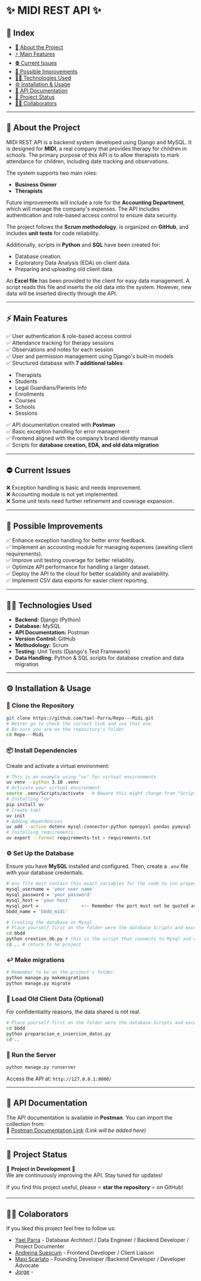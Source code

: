 # ✨ MIDI REST API ✨

## 📌 Index
- [📝 About the Project](#-about-the-project)
- [⚡ Main Features](#-main-features)
- [⛔ Current Issues](#-current-issues)
- [🔧 Possible Improvements](#-possible-improvements)
- [👨‍💻 Technologies Used](#-technologies-used)
- [⚙ Installation & Usage](#-installation--usage)
- [💖 API Documentation](#-api-documentation)
- [🌟 Project Status](#-project-status)
- [🧑‍💻 Collaborators](#-collaborators)

---

## 📝 About the Project
MIDI REST API is a backend system developed using Django and MySQL. It is designed for **MIDI**, a real company that provides therapy for children in schools. The primary purpose of this API is to allow therapists to mark attendance for children, including date tracking and observations.

The system supports two main roles:
- **Business Owner**
- **Therapists**

Future improvements will include a role for the **Accounting Department**, which will manage the company's expenses. The API includes authentication and role-based access control to ensure data security.

The project follows the **Scrum methodology**, is organized on **GitHub**, and includes **unit tests** for code reliability.

Additionally, scripts in **Python** and **SQL** have been created for:
- Database creation.
- Exploratory Data Analysis (EDA) on client data.
- Preparing and uploading old client data.

An **Excel file** has been provided to the client for easy data management. A script reads this file and inserts the old data into the system. However, new data will be inserted directly through the API.

---

## ⚡ Main Features
✅ User authentication & role-based access control  
✅ Attendance tracking for therapy sessions  
✅ Observations and notes for each session  
✅ User and permission management using Django's built-in models  
✅ Structured database with **7 additional tables**:
   - Therapists
   - Students
   - Legal Guardians/Parents Info
   - Enrollments
   - Courses
   - Schools
   - Sessions

✅ API documentation created with **Postman**  
✅ Basic exception handling for error management  
✅ Frontend aligned with the company’s brand identity manual  
✅ Scripts for **database creation, EDA, and old data migration**  

---

## ⛔ Current Issues
❌ Exception handling is basic and needs improvement.  
❌ Accounting module is not yet implemented.  
❌ Some unit tests need further refinement and coverage expansion.  

---

## 🔧 Possible Improvements
✅ Enhance exception handling for better error feedback.  
✅ Implement an accounting module for managing expenses (awaiting client requirements).  
✅ Improve unit testing coverage for better reliability.  
✅ Optimize API performance for handling a larger dataset.  
✅ Deploy the API to the cloud for better scalability and availability.  
✅ Implement CSV data exports for easier client reporting.  

---

## 👨‍💻 Technologies Used
- **Backend:** Django (Python)
- **Database:** MySQL
- **API Documentation:** Postman
- **Version Control:** GitHub
- **Methodology:** Scrum
- **Testing:** Unit Tests (Django's Test Framework)
- **Data Handling:** Python & SQL scripts for database creation and data migration

---

## ⚙ Installation & Usage

### 🔽 Clone the Repository
```sh
git clone https://github.com/Yael-Parra/Repo---Midi.git
# Better go to check the correct link and use that one
# Be sure you are on the repository's folder
cd Repo---Midi
```

### 📦 Install Dependencies
Create and activate a virtual environment:
```sh
# This is an example using "uv" for virtual environments
uv venv --python 3.10 .venv
# Activate your virtual environment
source .venv/Scripts/activate   # Beware this might change from "Scripts" or "bin" depending if you are running windows or linux
# Installing "uv"
pip install uv
# Create toml
uv init
# Adding dependencies
uv add --active dotenv mysql-connector-python openpyxl pandas pymysql
# Installing requirements
uv export --format requirements-txt > requirements.txt
```

### ⚙ Set Up the Database
Ensure you have **MySQL** installed and configured. Then, create a `.env` file with your database credentials.
```sh
#.env file must contain this exact variables for the code to run properly.
mysql_username = 'your user name'
mysql_password = 'your password'
mysql_host = 'your host'
mysql_port =                <-- Remember the port must not be quoted as it is the rest.
bbdd_name = 'bbdd_midi'

# Creating the database on Mysql
# Place yourself first on the folder were the database Scripts and excel are.
cd bbdd
python creation_db.py # this is the script that connects to Mysql and creates the database we will work on
cd .. # return to he project
```
### ↩️ Make migrations
```sh
# Remember to be on the project's folder.
python manage.py makemigrations
python manage.py migrate
```

### 📂 Load Old Client Data (Optional)
For confidentiality reasons, the data shared is not real.
```sh
# Place yourself first on the folder were the database Scripts and excel are. 
cd bbdd
python preparacion_e_insercion_datos.py
cd .. 
```

### 🚀 Run the Server
```sh
python manage.py runserver
```
Access the API at: `http://127.0.0.1:8000/`

---

## 💖 API Documentation
The API documentation is available in **Postman**. You can import the collection from:  
🔗 [Postman Documentation Link](#) *(Link will be added here)*

---

## 🌟 Project Status
🚧 **Project in Development** 🚧  
We are continuously improving the API. Stay tuned for updates!

If you find this project useful, please ⭐ **star the repository** ⭐ on GitHub!

---

## 🧑‍💻 Colaborators
If you liked this project feel free to follow us:

- [Yael Parra](https://www.linkedin.com/in/yael-parra/) - Database Architect / Data Engineer / Backend Developer / Project Documenter
- [Andreina Suescum](https://www.linkedin.com/in/andreina-suescum-a44860231) - Frontend Developer / Client Liaison
- [Maxi Scarlato](https://www.linkedin.com/in/maximiliano-carlos-scarlato-830a94284/) - Founding Developer /Backend Developer / Developer Advocate
- [Jorge](https://github.com/michaeljohnson) - 


